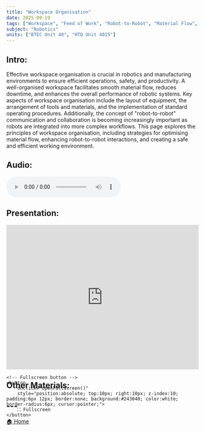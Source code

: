 ```yaml
---
title: "Workspace Organisation"
date: 2025-09-19
tags: ["Workspace", "Feed of Work", "Robot-to-Robot", "Material Flow", "Logistics"]
subject: "Robotics"
units: ["BTEC Unit 40", "HTQ Unit 4015"]
---
```


## Intro:

Effective workspace organisation is crucial in robotics and manufacturing environments to ensure efficient operations, safety, and productivity. A well-organised workspace facilitates smooth material flow, reduces downtime, and enhances the overall performance of robotic systems. Key aspects of workspace organisation include the layout of equipment, the arrangement of tools and materials, and the implementation of standard operating procedures. Additionally, the concept of "robot-to-robot" communication and collaboration is becoming increasingly important as robots are integrated into more complex workflows. This page explores the principles of workspace organisation, including strategies for optimising material flow, enhancing robot-to-robot interactions, and creating a safe and efficient working environment.

## Audio:

<audio controls>
    <source src="https://EngineeringShare.github.io/engineering-hub/audio/Workspace Organisation.mp3" type="audio/mpeg">
    Your browser does not support the audio element.
</audio>

## Presentation:

<div id="pdf-container" style="position: relative; width: 100%; height: 0; padding-top: 75%;">
    <iframe 
        id="pdf-frame"
        src="https://EngineeringShare.github.io/engineering-hub/presentations/Workspace Organisation.pdf" 
        style="position: absolute; top: 0; left: 0; width: 100%; height: 100%; border: none;" 
        allowfullscreen
        webkitallowfullscreen
        mozallowfullscreen>
    </iframe>

    <!-- Fullscreen button -->
    <button 
        onclick="openFullscreen()" 
        style="position:absolute; top:10px; right:10px; z-index:10; padding:6px 12px; border:none; background:#243040; color:white; border-radius:6px; cursor:pointer;">
        ⛶ Fullscreen
    </button>
</div>

<script>
    function openFullscreen() {
        const elem = document.getElementById("pdf-frame");
        if (elem.requestFullscreen) {
            elem.requestFullscreen();
        } else if (elem.webkitRequestFullscreen) { // Safari
            elem.webkitRequestFullscreen();
        } else if (elem.msRequestFullscreen) { // IE11
            elem.msRequestFullscreen();
        }
    }
</script>

## Other Materials:

## ---

<a href="https://engineeringshare.github.io/engineering-hub">🏠 Home</a>
